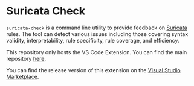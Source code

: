 # Suricata Check

`suricata-check` is a command line utility to provide feedback on [Suricata](https://github.com/OISF/suricata) rules.
The tool can detect various issues including those covering syntax validity, interpretability, rule specificity, rule coverage, and efficiency.

This repository only hosts the VS Code Extension. You can find the main repository [here](https://github.com/Koen1999/suricata-check).

You can find the release version of this extension on the [Visual Studio Marketplace](https://marketplace.visualstudio.com/items?itemName=Koen1999.suricata-check).